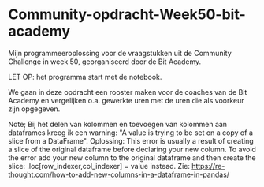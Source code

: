# Community-opdracht-Week50-bit-academy
Mijn programmeeroplossing voor de vraagstukken uit de Community Challenge in week 50, georganiseerd door de Bit Academy.

LET OP: het programma start met de notebook.

We gaan in deze opdracht een rooster maken voor de coaches van de Bit Academy en vergelijken o.a. gewerkte uren met de uren die als voorkeur zijn opgegeven.

Note;
Bij het delen van kolommen en toevoegen van kolommen aan dataframes kreeg ik een warning:
"A value is trying to be set on a copy of a slice from a DataFrame".
Oplossing:
This error is usually a result of creating a slice of the original dataframe before declaring your new column. To avoid the error add your new column to the original dataframe and then create the slice: .loc[row_indexer,col_indexer] = value instead. 
Zie: https://re-thought.com/how-to-add-new-columns-in-a-dataframe-in-pandas/

